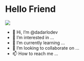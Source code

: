 <h1>Hello Friend</h1>

<a href="https://github.com/darlodev/dalodev">
  <img align="center" src="https://github-readme-stats.vercel.app/api/top-langs/?username=darlodev&hide=java,html&title_color=ffffff&text_color=c9cacc&icon_color=2bbc8a&bg_color=1d1f21" />
</a>




- 👋 Hi, I’m @dadarlodev
- 👀 I’m interested in ...
- 🌱 I’m currently learning ...
- 💞️ I’m looking to collaborate on ...
- 📫 How to reach me ...

<!---
dadarlodev/dadarlodev is a ✨ special ✨ repository because its `README.md` (this file) appears on your GitHub profile.
You can click the Preview link to take a look at your changes.
--->
